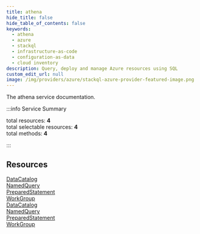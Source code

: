 ```yaml
---
title: athena
hide_title: false
hide_table_of_contents: false
keywords:
  - athena
  - azure
  - stackql
  - infrastructure-as-code
  - configuration-as-data
  - cloud inventory
description: Query, deploy and manage Azure resources using SQL
custom_edit_url: null
image: /img/providers/azure/stackql-azure-provider-featured-image.png
---
```


The athena service documentation.

:::info Service Summary

<div class="row">
<div class="providerDocColumn">
<span>total resources:&nbsp;<b>4</b></span><br />
<span>total selectable resources:&nbsp;<b>4</b></span><br />
<span>total methods:&nbsp;<b>4</b></span><br />
</div>
</div>

:::

## Resources
<div class="row">
<div class="providerDocColumn">
<a href="/providers/azure/athena/DataCatalog/">DataCatalog</a><br />
<a href="/providers/azure/athena/NamedQuery/">NamedQuery</a><br />
<a href="/providers/azure/athena/PreparedStatement/">PreparedStatement</a><br />
<a href="/providers/azure/athena/WorkGroup/">WorkGroup</a>
</div>
<div class="providerDocColumn">
<a href="/providers/azure/athena/DataCatalog/">DataCatalog</a><br />
<a href="/providers/azure/athena/NamedQuery/">NamedQuery</a><br />
<a href="/providers/azure/athena/PreparedStatement/">PreparedStatement</a><br />
<a href="/providers/azure/athena/WorkGroup/">WorkGroup</a>
</div>
</div>